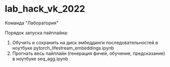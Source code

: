 # lab_hack_vk_2022
Команда "Лаборатория"

Порядок запуска пайплайна:
1. Обучить и сохранить на диск эмбеддинги последовательностей в ноутбуке pytorch_lifestream_embeddings.ipynb
2. Прогнать весь пайплайн (генерация фичей, обучение, предсказание) в ноутбуке seq_agg.ipynb
